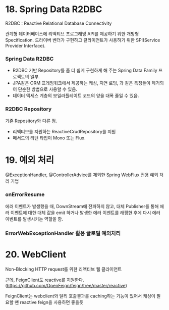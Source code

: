# 18. Spring Data R2DBC

R2DBC : Reactive Relational Database Connectivity

관계형 데이터베이스에 리액티브 프로그래밍 API를 제공하기 위한 개방형 Specification.
드라이버 벤더가 구현하고 클라이언트가 사용하기 위한 SPI(Service Provider Interface).

### Spring Data R2DBC
- R2DBC 기반 Repository를 좀 더 쉽게 구현하게 해 주는 Spring Data Family 프로젝트의 일부.
- JPA같은 ORM 프레임워크에서 제공하는 캐싱, 지연 로딩, 과 같은 특징들이 제거되어 단순한 방법으로 사용할 수 있음.
- 데이터 액세스 계층의 보일러플레이트 코드의 양을 대폭 줄일 수 있음.

### R2DBC Repository
기존 Repository와 다른 점.
- 리액티브를 지원하는 ReactiveCrudRepository를 지원
- 메서드의 리턴 타입이 Mono 또는 Flux.


# 19. 예외 처리
@ExceptionHandler, @ControllerAdvice를 제외한 Spring WebFlux 전용 예외 처리 기법

### onErrorResume
에러 이벤트가 발생했을 때, DownStream에 전파하지 않고, 
대체 Publisher를 통해 에러 이벤트에 대한 대체 값을 emit 하거나 
발생한 에러 이벤트를 래핑한 후에 다시 에러 이벤트를 발생시키는 역할을 함.

### ErrorWebExceptionHandler 활용 글로벌 예외처리

# 20. WebClient
Non-Blocking HTTP request를 위한 리액티브 웹 클라이언트

근데, FeignClient도 reactive를 지원한다.  
(https://github.com/OpenFeign/feign/tree/master/reactive)

FeignClient는 webclient와 달리 호출결과를 caching하는 기능이 있어서 캐싱이 필요할 땐 reactive feign을 사용하면 좋을듯 